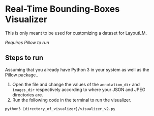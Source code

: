 # Real-Time Bounding-Boxes Visualizer

This is only meant to be used for customizing a dataset for LayoutLM.

*Requires Pillow to run*

## Steps to run

Assuming that you already have Python 3 in your system as well as the Pillow package..

1. Open the file and change the values of the `annotation_dir` and `images_dir` respectively according to where your JSON and JPEG directories are.
2. Run the following code in the terminal to run the visualizer.

  ```shell
  python3 [directory_of_visualizer]/visualizer_v2.py
  ```